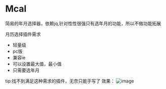 # Mcal
简易的年月选择器，依赖jq,针对性性很强只有选年月的功能，所以不做功能拓展

月历选择插件需求
- 轻量级
- pc版
- 兼容ie
- 可以设置最大值，最小值
- 只需要选年月

tip:找不到满足这种需求的插件，无奈只能手写了
效果：
![image](https://github.com/jinghh/Mcal/master/mcal.png)
